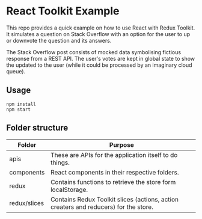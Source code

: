 # React Toolkit Example

This repo provides a quick example on how to use React with Redux Toolkit. It simulates a question on Stack Overflow with an option for the user to up or downvote the question and its answers.

The Stack Overflow post consists of mocked data symbolising fictious response from a REST API. The user's votes are kept in global state to show the updated to the user (while it could be processed by an imaginary cloud queue).

## Usage

```
npm install
npm start
```

## Folder structure

| Folder       | Purpose                                                                                         |
|--------------|-------------------------------------------------------------------------------------------------|
| apis         | These are APIs for the application itself to do things.                                         |
| components   | React components in their respective folders.                                                   |
| redux        | Contains functions to retrieve the store form localStorage.                                     |
| redux/slices | Contains Redux Toolkit slices (actions, action creaters and reducers) for the store.            |
